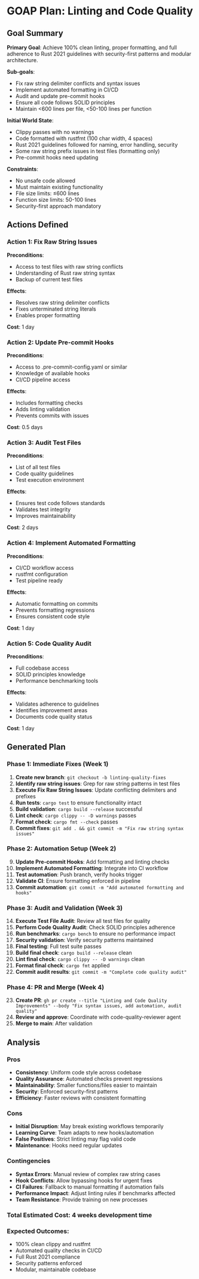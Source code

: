 # GOAP Plan: Linting and Code Quality

## Goal Summary
**Primary Goal**: Achieve 100% clean linting, proper formatting, and full adherence to Rust 2021 guidelines with security-first patterns and modular architecture.

**Sub-goals**:
- Fix raw string delimiter conflicts and syntax issues
- Implement automated formatting in CI/CD
- Audit and update pre-commit hooks
- Ensure all code follows SOLID principles
- Maintain <600 lines per file, <50-100 lines per function

**Initial World State**:
- Clippy passes with no warnings
- Code formatted with rustfmt (100 char width, 4 spaces)
- Rust 2021 guidelines followed for naming, error handling, security
- Some raw string prefix issues in test files (formatting only)
- Pre-commit hooks need updating

**Constraints**:
- No unsafe code allowed
- Must maintain existing functionality
- File size limits: ≤600 lines
- Function size limits: 50-100 lines
- Security-first approach mandatory

## Actions Defined

### Action 1: Fix Raw String Issues
**Preconditions**:
- Access to test files with raw string conflicts
- Understanding of Rust raw string syntax
- Backup of current test files

**Effects**:
- Resolves raw string delimiter conflicts
- Fixes unterminated string literals
- Enables proper formatting

**Cost**: 1 day

### Action 2: Update Pre-commit Hooks
**Preconditions**:
- Access to .pre-commit-config.yaml or similar
- Knowledge of available hooks
- CI/CD pipeline access

**Effects**:
- Includes formatting checks
- Adds linting validation
- Prevents commits with issues

**Cost**: 0.5 days

### Action 3: Audit Test Files
**Preconditions**:
- List of all test files
- Code quality guidelines
- Test execution environment

**Effects**:
- Ensures test code follows standards
- Validates test integrity
- Improves maintainability

**Cost**: 2 days

### Action 4: Implement Automated Formatting
**Preconditions**:
- CI/CD workflow access
- rustfmt configuration
- Test pipeline ready

**Effects**:
- Automatic formatting on commits
- Prevents formatting regressions
- Ensures consistent code style

**Cost**: 1 day

### Action 5: Code Quality Audit
**Preconditions**:
- Full codebase access
- SOLID principles knowledge
- Performance benchmarking tools

**Effects**:
- Validates adherence to guidelines
- Identifies improvement areas
- Documents code quality status

**Cost**: 1 day

## Generated Plan

### Phase 1: Immediate Fixes (Week 1)
1. **Create new branch**: `git checkout -b linting-quality-fixes`
2. **Identify raw string issues**: Grep for raw string patterns in test files
3. **Execute Fix Raw String Issues**: Update conflicting delimiters and prefixes
4. **Run tests**: `cargo test` to ensure functionality intact
5. **Build validation**: `cargo build --release` successful
6. **Lint check**: `cargo clippy -- -D warnings` passes
7. **Format check**: `cargo fmt --check` passes
8. **Commit fixes**: `git add . && git commit -m "Fix raw string syntax issues"`

### Phase 2: Automation Setup (Week 2)
9. **Update Pre-commit Hooks**: Add formatting and linting checks
10. **Implement Automated Formatting**: Integrate into CI workflow
11. **Test automation**: Push branch, verify hooks trigger
12. **Validate CI**: Ensure formatting enforced in pipeline
13. **Commit automation**: `git commit -m "Add automated formatting and hooks"`

### Phase 3: Audit and Validation (Week 3)
14. **Execute Test File Audit**: Review all test files for quality
15. **Perform Code Quality Audit**: Check SOLID principles adherence
16. **Run benchmarks**: `cargo bench` to ensure no performance impact
17. **Security validation**: Verify security patterns maintained
18. **Final testing**: Full test suite passes
19. **Build final check**: `cargo build --release` clean
20. **Lint final check**: `cargo clippy -- -D warnings` clean
21. **Format final check**: `cargo fmt` applied
22. **Commit audit results**: `git commit -m "Complete code quality audit"`

### Phase 4: PR and Merge (Week 4)
23. **Create PR**: `gh pr create --title "Linting and Code Quality Improvements" --body "Fix syntax issues, add automation, audit quality"`
24. **Review and approve**: Coordinate with code-quality-reviewer agent
25. **Merge to main**: After validation

## Analysis

### Pros
- **Consistency**: Uniform code style across codebase
- **Quality Assurance**: Automated checks prevent regressions
- **Maintainability**: Smaller functions/files easier to maintain
- **Security**: Enforced security-first patterns
- **Efficiency**: Faster reviews with consistent formatting

### Cons
- **Initial Disruption**: May break existing workflows temporarily
- **Learning Curve**: Team adapts to new hooks/automation
- **False Positives**: Strict linting may flag valid code
- **Maintenance**: Hooks need regular updates

### Contingencies
- **Syntax Errors**: Manual review of complex raw string cases
- **Hook Conflicts**: Allow bypassing hooks for urgent fixes
- **CI Failures**: Fallback to manual formatting if automation fails
- **Performance Impact**: Adjust linting rules if benchmarks affected
- **Team Resistance**: Provide training on new processes

### Total Estimated Cost: 4 weeks development time
### Expected Outcomes:
- 100% clean clippy and rustfmt
- Automated quality checks in CI/CD
- Full Rust 2021 compliance
- Security patterns enforced
- Modular, maintainable codebase